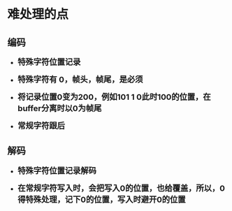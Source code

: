 # 难处理的点
## 编码
+ __<font size="4"> 特殊字符位置记录 </font>__

+ __<font size="4"> 特殊字符有 0，帧头，帧尾，是必须 </font>__

+ __<font size="4"> 将记录位置0变为200，例如101 1 0此时100的位置，在buffer分离时以0为帧尾 </font>__

+ __<font size="4"> 常规字符跟后 </font>__

## 解码
+ __<font size="4"> 特殊字符位置记录解码 </font>__

+ __<font size="4"> 在常规字符写入时，会把写入0的位置，也给覆盖，所以，0得特殊处理，记下0的位置，写入时避开0的位置</font>__